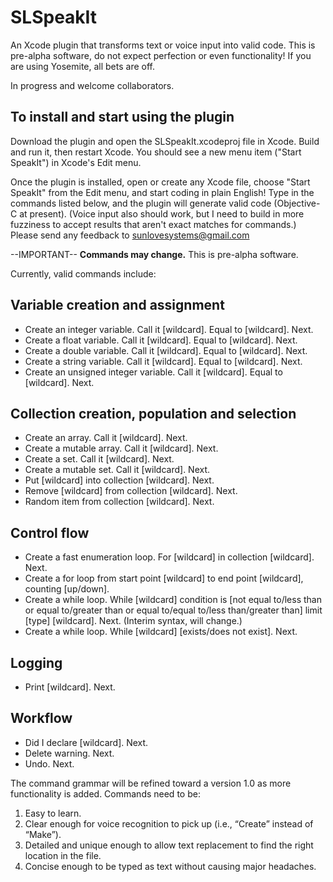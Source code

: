SLSpeakIt
=========
An Xcode plugin that transforms text or voice input into valid code. This is pre-alpha software, do not expect perfection or even functionality! If you are using Yosemite, all bets are off.

In progress and welcome collaborators.

To install and start using the plugin
--------------------------------------
Download the plugin and open the SLSpeakIt.xcodeproj file in Xcode. Build and run it, then restart Xcode. You should see a new menu item ("Start SpeakIt") in Xcode's Edit menu. 

Once the plugin is installed, open or create any Xcode file, choose "Start SpeakIt" from the Edit menu, and start coding in plain English! Type in the commands listed below, and the plugin will generate valid code (Objective-C at present). (Voice input also should work, but I need to build in more fuzziness to accept results that aren't exact matches for commands.) Please send any feedback to sunlovesystems@gmail.com 

--IMPORTANT-- **Commands may change.** This is pre-alpha software.

Currently, valid commands include: 

Variable creation and assignment
---------------------------------
+ Create an integer variable. Call it [wildcard]. Equal to [wildcard]. Next.
+ Create a float variable. Call it [wildcard]. Equal to [wildcard]. Next.
+ Create a double variable. Call it [wildcard]. Equal to [wildcard]. Next.
+ Create a string variable. Call it [wildcard]. Equal to [wildcard]. Next.
+ Create an unsigned integer variable. Call it [wildcard]. Equal to [wildcard]. Next.

Collection creation, population and selection
----------------------------------------------
+ Create an array. Call it [wildcard]. Next.
+ Create a mutable array. Call it [wildcard]. Next.
+ Create a set. Call it [wildcard]. Next.
+ Create a mutable set. Call it [wildcard]. Next.
+ Put [wildcard] into collection [wildcard]. Next.
+ Remove [wildcard] from collection [wildcard]. Next.
+ Random item from collection [wildcard]. Next.

Control flow
-------------
+ Create a fast enumeration loop. For [wildcard] in collection [wildcard]. Next.
+ Create a for loop from start point [wildcard] to end point [wildcard], counting [up/down].
+ Create a while loop. While [wildcard] condition is [not equal to/less than or equal to/greater than or equal to/equal to/less than/greater than] limit [type] [wildcard]. Next. (Interim syntax, will change.)
+ Create a while loop. While [wildcard] [exists/does not exist]. Next.

Logging
--------
+ Print [wildcard]. Next.

Workflow
---------
+ Did I declare [wildcard]. Next.
+ Delete warning. Next.
+ Undo. Next. 

The command grammar will be refined toward a version 1.0 as more functionality is added. Commands need to be: 

1. Easy to learn.
2. Clear enough for voice recognition to pick up (i.e., “Create” instead of “Make”).
3. Detailed and unique enough to allow text replacement to find the right location in the file. 
4. Concise enough to be typed as text without causing major headaches.
